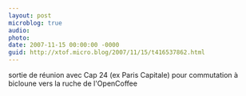 ```yaml
---
layout: post
microblog: true
audio: 
photo: 
date: 2007-11-15 00:00:00 -0000
guid: http://xtof.micro.blog/2007/11/15/t416537862.html
---
```

sortie de réunion avec Cap 24 (ex Paris Capitale) pour commutation à bicloune vers la ruche de l'OpenCoffee
